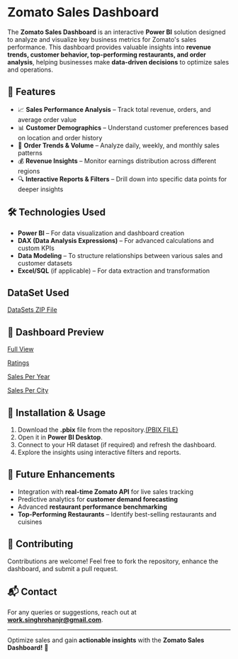 # Zomato Sales Dashboard

The **Zomato Sales Dashboard** is an interactive **Power BI** solution designed to analyze and visualize key business metrics for Zomato's sales performance. This dashboard provides valuable insights into **revenue trends, customer behavior, top-performing restaurants, and order analysis**, helping businesses make **data-driven decisions** to optimize sales and operations.  

## 🚀 Features  
- 📈 **Sales Performance Analysis** – Track total revenue, orders, and average order value  
- 📊 **Customer Demographics** – Understand customer preferences based on location and order history  
- 🛒 **Order Trends & Volume** – Analyze daily, weekly, and monthly sales patterns  
- 💰 **Revenue Insights** – Monitor earnings distribution across different regions  
- 🔍 **Interactive Reports & Filters** – Drill down into specific data points for deeper insights  

## 🛠 Technologies Used  
- **Power BI** – For data visualization and dashboard creation  
- **DAX (Data Analysis Expressions)** – For advanced calculations and custom KPIs  
- **Data Modeling** – To structure relationships between various sales and customer datasets  
- **Excel/SQL** (if applicable) – For data extraction and transformation  

## DataSet Used
<a href="https://github.com/singhrohanjr01/Zomato-Sales-Dashboard/releases/download/ZSD/Data.Sets.zip">DataSets ZIP File</a>
## 📸 Dashboard Preview  
<a href="https://github.com/singhrohanjr01/Zomato-Sales-Dashboard/blob/520d2da409a4cb32d36f8cf93dccb0aab65b4839/Full%20View.png">Full View</a>

<a href="https://github.com/singhrohanjr01/Zomato-Sales-Dashboard/blob/520d2da409a4cb32d36f8cf93dccb0aab65b4839/Rating.png">Ratings</a> 

<a href="https://github.com/singhrohanjr01/Zomato-Sales-Dashboard/blob/520d2da409a4cb32d36f8cf93dccb0aab65b4839/Sales%20Per%20Year.png">Sales Per Year</a> 

<a href="https://github.com/singhrohanjr01/Zomato-Sales-Dashboard/blob/520d2da409a4cb32d36f8cf93dccb0aab65b4839/Sales%20Per%20City.png">Sales Per City</a> 

## 📂 Installation & Usage  
1. Download the **.pbix** file from the repository.<a href="https://github.com/singhrohanjr01/Zomato-Sales-Dashboard/releases/download/ZSD/Zomato.Dashboard.pbix">(PBIX FILE)</a>  
2. Open it in **Power BI Desktop**.  
3. Connect to your HR dataset (if required) and refresh the dashboard.  
4. Explore the insights using interactive filters and reports.  


## 🚀 Future Enhancements  
- Integration with **real-time Zomato API** for live sales tracking  
- Predictive analytics for **customer demand forecasting**  
- Advanced **restaurant performance benchmarking**
- **Top-Performing Restaurants** – Identify best-selling restaurants and cuisines  

## 🤝 Contributing  
Contributions are welcome! Feel free to fork the repository, enhance the dashboard, and submit a pull request.  

## 📬 Contact  
For any queries or suggestions, reach out at **work.singhrohanjr@gmail.com**.  

---

Optimize sales and gain **actionable insights** with the **Zomato Sales Dashboard!** 🚀
